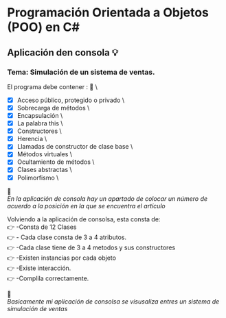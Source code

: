 # Programación Orientada a Objetos (POO) en C#
## Aplicación den consola :bulb:
### Tema: Simulación de un sistema de ventas.  
El programa debe contener : :notebook_with_decorative_cover:  \
-[x] Acceso público, protegido o privado  \
-[x] Sobrecarga de métodos \ 
-[x] Encapsulación \
-[x] La palabra this  \
-[x] Constructores \ 
-[x] Herencia  \
-[x] Llamadas de constructor de clase base  \
-[x] Métodos virtuales \ 
-[x] Ocultamiento de métodos  \
-[x] Clases abstractas \
-[x] Polimorfismo \ 

:file_folder: \
*En la aplicación de consola hay un apartado de colocar un número de acuerdo a la posición en la que se encuentra el artículo*

Volviendo a la aplicación de consolsa, esta consta de: \
:point_right: -Consta de 12 Clases  \
:point_right: - Cada clase consta de 3 a 4 atributos. \
:point_right: -Cada clase tiene de 3 a 4 metodos y sus constructores \
:point_right: -Existen instancias por cada objeto \
:point_right: -Existe interacción. \
:point_right: -Complila correctamente.  

:file_folder: \
*Basicamente mi aplicación de consolsa se visusaliza entres un sistema de simulación de ventas*
